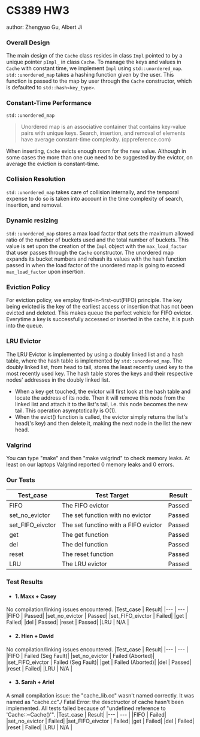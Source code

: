 # CS389 HW3 
author: Zhengyao Gu, Albert Ji

### Overall Design
The main design of the `Cache` class resides in class `Impl` pointed to by a unique pointer `pImpl_` in class `Cache`. To manage the keys and values in `Cache` with constant time,
we implement `Impl` using `std::unordered_map`. `std::unordered_map` takes a hashing function given by the user. This function is passed to the map by user through the `Cache` constructor, 
which is defaulted to `std::hash<key_type>`.

### Constant-Time Performance
`std::unordered_map`

> Unordered map is an associative container that contains key-value pairs with unique keys.
> Search, insertion, and removal of elements have average constant-time complexity. 
> (cppreference.com)

When inserting, `Cache` evicts enough room for the new value. Although in some cases the more than one cue need to be suggested by the evictor,
on average the eviction is constant-time.

### Collision Resolution
`std::unordered_map` takes care of collision internally, and the temporal expense to do so is taken into account in the time complexity of search,
insertion, and removal.

### Dynamic resizing
`std::unordered_map` stores a max load factor that sets the maximum allowed ratio of the number of buckets used and the total number of buckets. This value is set upon the creation of the `Impl` object with the 
`max_load_factor` that user passes through the `Cache` constructor.
The unordered map expands its bucket numbers and rehash its values with the hash function passed in when the load factor of the unordered map is going to exceed `max_load_factor` upon insertion.

### Eviction Policy
For eviction policy, we employ first-in-first-out(FIFO) principle. The key being evicted is the key of the earliest access or insertion that has not been evicted and deleted.
This makes queue the perfect vehicle for FIFO evictor. Everytime a key is successfully accessed or inserted in the cache, it is push into the queue.

### LRU Evictor
The LRU Evictor is implemented by using a doubly linked list and a hash table, where the hash table is implemented by `std::unordered_map`. The doubly linked list, from head to tail, stores the least recently used key to the most recently used key. The hash table stores the keys and their respective nodes' addresses in the doubly linked list.
 - When a key get touched, the evictor will first look at the hash table and locate the address of its node. Then it will remove this node from the linked list and attach it to the list's tail, i.e. this node becomes the new tail. This operation asymptotically is O(1). 
 - When the evict() function is called, the evictor simply returns the list's head('s key) and then delete it, making the next node in the list the new head.

### Valgrind
You can type "make" and then "make valgrind" to check memory leaks. At least on our laptops Valgrind reported 0 memory leaks and 0 errors.

### Our Tests
|Test_case | Test Target | Result|
|--- | --- | --- |
|FIFO | The FIFO evictor | Passed|
|set_no_evictor | The set function with no evictor | Passed|
|set_FIFO_eivctor | The set functino with a FIFO evictor |  Passed|
|get | The get function |  Passed|
|del | The del function | Passed|
|reset | The reset function | Passed|
|LRU | The LRU evictor | Passed |

### Test Results
- #### 1. Maxx + Casey
No compilation/linking issues encountered.
|Test_case | Result|
|--- | --- |
|FIFO | Passed|
|set_no_evictor | Passed|
|set_FIFO_eivctor | Failed|
|get | Failed|
|del | Passed|
|reset | Passed|
|LRU | N/A |
- #### 2. Hien + David
No compilation/linking issues encountered.
|Test_case | Result|
|--- | --- |
|FIFO | Failed (Seg Fault)|
|set_no_evictor | Failed (Aborted)|
|set_FIFO_eivctor | Failed (Seg Fault)|
|get | Failed (Aborted)|
|del | Passed|
|reset | Failed|
|LRU | N/A |
- #### 3. Sarah + Ariel
A small compilation issue: the "cache_lib.cc" wasn't named correctly. It was named as "cache.cc"./
Fatal Error: the desctructor of cache hasn't been implemented. All tests failed because of "undefined reference to 'Cache::~Cache()'".
|Test_case | Result|
|--- | --- |
|FIFO | Failed|
|set_no_evictor | Failed|
|set_FIFO_eivctor | Failed|
|get | Failed|
|del | Failed|
|reset | Failed|
|LRU | N/A |
